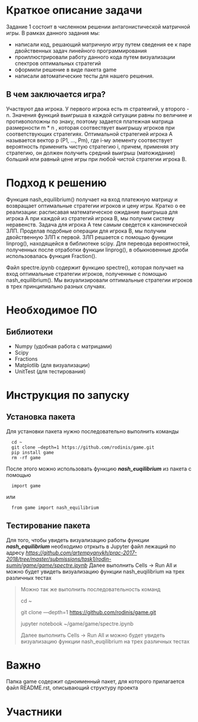 Краткое описание задачи 
========================
Задание 1 состоит в численном решении антагонистической матричной игры.
  В рамках данного задания мы:
  - написали код, решающий матричную игру путем сведения ее к паре двойственных задач линейного программирования
  - проиллюстрировали работу данного кода путем визуализации спектров оптимальных стратегий
  - оформили решение в виде пакета game
  - написали автоматические тесты для нашего решения.
 
 
В чем заключается игра?
  -------------------------
 Участвуют два игрока. У первого игрока есть m стратеигий, у второго - n. Значения функций выигрыша в каждой ситуации равны по величине и противоположны по знаку, поэтому  задается платежная матрица размерности m * n , которая соотвествует выигрышу игроков при соответствующих стратегиях. Оптимальной стратегией игрока А называется вектор p (P1, ..., Pm), где i-му элементу соотвествует вероятность применить чистую стратегию i, причем, применяя эту стратегию,  он должен получить средний выигрыш (матожидание) больший или равный цене игры при любой чистой стратегии игрока В.



Подход к решению
========================
  Функция nash_equilibrium() получает на вход платежную матрицу и возвращает оптимальные стратегии игроков и цену игры. Кратко о ее реализации: расписавая математическое ожидание выигрыша для игрока А при каждой из стратегий игрока B, мы получим систему неравенств. Задача для игрока А тем самым сведется к канонической ЗЛП. Проделав подобные операции для игрока B, мы получим двойственную ЗЛП к первой.  ЗЛП решается с помощью функции linprog(), находящейся в библиотеке scipy. Для перевода вероятностей, полученных после отработки функции linprog(), в обыкновенные дроби использовалась функция Fraction().
  
  
  Файл spectre.ipynb содержит функцию spectre(), которая получает на вход оптимальные стратегии игроков, полученные с помощью nash_equilibrium(). Мы визуализировали оптимальные стратегии игроков в трех принципиально разных случаях. 
  
  
  Необходимое ПО
  ========================
  
  Библиотеки
  -------------------------
   * Numpy (удобная работа с матрицами)
   * Scipy
   * Fractions
   * Matplotlib (для визуализации)
   * UnitTest (для тестирования)
   
  
  Инструкция по запуску
  ========================
   Установка пакета
  -------------------------
   Для установки пакета нужно последовательно выполнить команды
   
      cd ~
      git clone —depth=1 https://github.com/rodinis/game.git
      pip install game
      rm -rf game
   
   После этого можно использовать функцию ***nash_euqilibrium*** из пакета с помощью
   
      import game
   или
   
      from game import nash_equilibrium
      
   Тестирование пакета
  -------------------------
  Для того, чтобы увидеть визуализацию работы функции ***nash_equilibrium*** необходимо отркыть в Jupyter файл лежащий по адресу _https://github.com/artempyanykh/prac-2017-2018/tree/master/submissions/task1/rodin-sumin/game/game/spectre.ipynb_ Далее выполнить Cells -> Run All и можно будет увидеть визуализацию функции nash_euqilibrium на трех различных тестах
   
   >Можно так же выполнить последовательность команд
   >
   >   cd ~
   >
   >   git clone —depth=1 https://github.com/rodinis/game.git
   >
   >   jupyter notebook ~/game/game/spectre.ipynb
   > 
   >Далее выполнить Cells -> Run All и можно будет увидеть визуализацию функции nash_euqilibrium на трех различных тестах
  
  
  Важно
  ========================
  
  Папка game содержит одноименный пакет, для которого прилагается файл README.rst, описывающий структуру проекта
  
  
  Участники
   ========================
   
  
